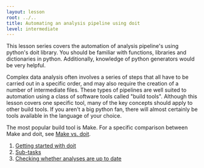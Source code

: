 ```yaml
---
layout: lesson
root: ../..
title: Automating an analysis pipeline using doit
level: intermediate
---
```


This lesson series covers the automation of analysis pipeline's using
python's doit library. You should be familiar with functions, libraries
and dictionaries in python. Additionally, knowledge of python generators
would be very helpful.

Complex data analysis often involves a series of steps that all have 
to be carried out in a specific order, and may also require the
creation of a number of intermediate files. These types of pipelines
are well suited to automation using a class of software tools called
"build tools". Although this lesson covers one specific tool, many
of the key concepts should apply to other build tools. If you aren't 
a big python fan, there will almost certainly be tools available in
the language of your choice.

The most popular build tool is Make. For a specific comparison between
Make and doit, see [Make vs. doit](make-vs-doit.html).

<div class="toc" markdown="1">

1.  [Getting started with doit](01-doit_basics.html)
2.  [Sub-tasks](02-sub_tasks.html)
3.  [Checking whether analyses are up to date](03-uptodate.html)

</div>
